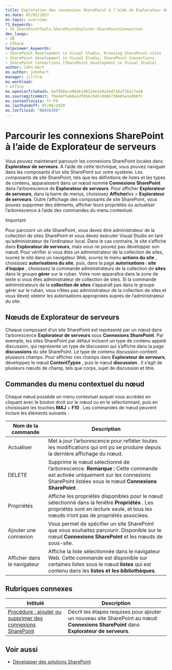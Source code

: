 ```yaml
---
title: Exploration des connexions SharePoint à l’aide de Explorateur de serveurs | Microsoft Docs
ms.date: 02/02/2017
ms.topic: overview
f1_keywords:
- VS.SharePointTools.SharePointExplorer.SharePointConnection
dev_langs:
- VB
- CSharp
helpviewer_keywords:
- SharePoint development in Visual Studio, browsing SharePoint sites
- SharePoint development in Visual Studio, SharePoint Connections
- SharePoint Connections [SharePoint development in Visual Studio]
author: John-Hart
ms.author: johnhart
manager: jillfra
ms.workload:
- office
ms.openlocfilehash: baf580ace98ab14032de1e9a3edf18af2b2cfee8
ms.sourcegitcommit: f9e44f5ab6a1dfb56c945c9986730465e1adb6fc
ms.contentlocale: fr-FR
ms.lasthandoff: 07/06/2020
ms.locfileid: "86016350"
---
```

# <a name="browse-sharepoint-connections-by-using-server-explorer"></a>Parcourir les connexions SharePoint à l’aide de Explorateur de serveurs
  Vous pouvez maintenant parcourir les connexions SharePoint locales dans **Explorateur de serveurs**. À l’aide de cette technique, vous pouvez naviguer dans les composants d’un site SharePoint sur votre système. Les composants de site SharePoint, tels que les définitions de listes et les types de contenu, apparaissent dans un nœud nommé **Connexions SharePoint** dans l’arborescence de **Explorateur de serveurs**. Pour afficher **Explorateur de serveurs**, dans la barre de menus, choisissez **Afficher**les  >  **Explorateur de serveurs**. Outre l’affichage des composants de site SharePoint, vous pouvez supprimer des éléments, afficher leurs propriétés ou actualiser l’arborescence à l’aide des commandes du menu contextuel.

> [!IMPORTANT]
> Pour parcourir un site SharePoint, vous devez être administrateur de la collection de sites SharePoint et vous devez exécuter Visual Studio en tant qu’administrateur de l’ordinateur local. Dans le cas contraire, le site s’affiche dans **Explorateur de serveurs**, mais vous ne pouvez pas développer son nœud. Pour vérifier si vous êtes un administrateur de la collection de sites, ouvrez le site dans un navigateur Web, ouvrez le menu **actions du site** , choisissez **autorisations du site**, puis, dans la page **autorisations : site d’équipe** , choisissez la commande administrateurs de la collection de **sites** dans le groupe **gérer** sur le ruban. Votre nom apparaîtra dans la zone de texte si vous êtes administrateur de collection de sites. Si la commande administrateurs de la **collection de sites** n’apparaît pas dans le groupe gérer sur le ruban, vous n’êtes pas administrateur de la collection de sites et vous devez obtenir les autorisations appropriées auprès de l’administrateur du site.

## <a name="server-explorer-nodes"></a>Nœuds de Explorateur de serveurs
 Chaque composant d’un site SharePoint est représenté par un nœud dans l’arborescence **Explorateur de serveurs** sous **Connexions SharePoint**. Par exemple, les sites SharePoint par défaut incluent un type de contenu appelé discussion, qui représente un type de discussion qui s’affiche dans la page **discussions** du site SharePoint. Le type de contenu discussion contient plusieurs champs. Pour afficher ces champs dans **Explorateur de serveurs**, développez le nœud **ContentTypes** , puis le nœud **discussion** . Il s’agit de plusieurs nœuds de champ, tels que corps, sujet de discussion et titre.

## <a name="node-shortcut-menu-commands"></a>Commandes du menu contextuel du nœud
 Chaque nœud possède un menu contextuel auquel vous accédez en cliquant avec le bouton droit sur le nœud ou en le sélectionnant, puis en choisissant les touches **MAJ** + **F10** . Les commandes de nœud peuvent inclure les éléments suivants :

|Nom de la commande|Description|
|------------------|-----------------|
|Actualiser|Met à jour l’arborescence pour refléter toutes les modifications qui ont pu se produire depuis la dernière affichage du nœud.|
|DELETE|Supprime le nœud sélectionné de l’arborescence. **Remarque :**  Cette commande est activée uniquement sur les connexions SharePoint listées sous le nœud **Connexions SharePoint** .|
|Propriétés|Affiche les propriétés disponibles pour le nœud sélectionné dans la fenêtre **Propriétés** . Les propriétés sont en lecture seule, et tous les nœuds n’ont pas de propriétés associées.|
|Ajouter une connexion|Vous permet de spécifier un site SharePoint que vous souhaitez parcourir. Disponible sur le nœud **Connexions SharePoint** et les nœuds de sous-site.|
|Afficher dans le navigateur|Affiche la liste sélectionnée dans le navigateur Web. Cette commande est disponible sur certaines listes sous le nœud **listes** qui est contenu dans les **listes et les bibliothèques**.|

## <a name="related-topics"></a>Rubriques connexes

|Intitulé|Description|
|-----------|-----------------|
|[Procédure : ajouter ou supprimer des connexions SharePoint](../sharepoint/how-to-add-or-remove-sharepoint-connections.md)|Décrit les étapes requises pour ajouter un nouveau site SharePoint au nœud **Connexions SharePoint** dans **Explorateur de serveurs**.|

## <a name="see-also"></a>Voir aussi
- [Développer des solutions SharePoint](../sharepoint/developing-sharepoint-solutions.md)
